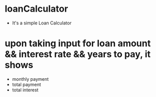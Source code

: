 # loanCalculator
- It's a simple Loan Calculator

# upon taking input for loan amount && interest rate && years to pay, it shows
- monthly payment
- total payment
- total interest
